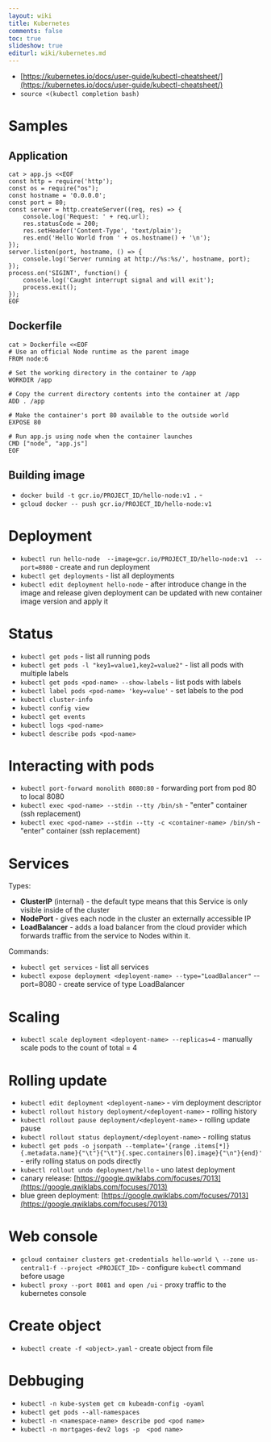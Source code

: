 ```yaml
---
layout: wiki
title: Kubernetes
comments: false
toc: true
slideshow: true
editurl: wiki/kubernetes.md
---
```


* [https://kubernetes.io/docs/user-guide/kubectl-cheatsheet/](https://kubernetes.io/docs/user-guide/kubectl-cheatsheet/)
* `source <(kubectl completion bash)`

# Samples

## Application

```
cat > app.js <<EOF
const http = require('http');
const os = require("os");
const hostname = '0.0.0.0';
const port = 80;
const server = http.createServer((req, res) => {
    console.log('Request: ' + req.url);
    res.statusCode = 200;
    res.setHeader('Content-Type', 'text/plain');
    res.end('Hello World from ' + os.hostname() + '\n');
});
server.listen(port, hostname, () => {
    console.log('Server running at http://%s:%s/', hostname, port);
});
process.on('SIGINT', function() {
    console.log('Caught interrupt signal and will exit');
    process.exit();
});
EOF
```

## Dockerfile

```
cat > Dockerfile <<EOF
# Use an official Node runtime as the parent image
FROM node:6

# Set the working directory in the container to /app
WORKDIR /app

# Copy the current directory contents into the container at /app
ADD . /app

# Make the container's port 80 available to the outside world
EXPOSE 80

# Run app.js using node when the container launches
CMD ["node", "app.js"]
EOF
```

## Building image
* `docker build -t gcr.io/PROJECT_ID/hello-node:v1 .` - 
* `gcloud docker -- push gcr.io/PROJECT_ID/hello-node:v1`

# Deployment
* `kubectl run hello-node 
    --image=gcr.io/PROJECT_ID/hello-node:v1 
    --port=8080` - create and run deployment
* `kubectl get deployments` - list all deployments
* `kubectl edit deployment hello-node` - after introduce change in the image and release given deployment can be updated with new container image version and apply it

# Status
* `kubectl get pods` - list all running pods
* `kubectl get pods -l "key1=value1,key2=value2"` - list all pods with multiple labels
* `kubectl get pods <pod-name> --show-labels` - list pods with labels
* `kubectl label pods <pod-name> 'key=value'` - set labels to the pod
* `kubectl cluster-info`
* `kubectl config view`
* `kubectl get events`
* `kubectl logs <pod-name>`
* `kubectl describe pods <pod-name>`

# Interacting with pods
* `kubectl port-forward monolith 8080:80` - forwarding port from pod 80 to local 8080
* `kubectl exec <pod-name> --stdin --tty /bin/sh` - "enter" container (ssh replacement)
* `kubectl exec <pod-name> --stdin --tty -c <container-name> /bin/sh` - "enter" container (ssh replacement)


# Services

Types:
* **ClusterIP** (internal) - the default type means that this Service is only visible inside of the cluster
* **NodePort** - gives each node in the cluster an externally accessible IP
* **LoadBalancer** - adds a load balancer from the cloud provider which forwards traffic from the service to Nodes within it.

Commands:
* `kubectl get services` - list all services
* `kubectl expose deployment <deployent-name> --type="LoadBalancer"` --port=8080 - create service of type LoadBalancer

# Scaling
* `kubectl scale deployment <deployent-name> --replicas=4` - manually scale pods to the count of total = 4

# Rolling update
* `kubectl edit deployment <deployent-name>` - vim deployment descriptor
* `kubectl rollout history deployment/<deployent-name>` - rolling history
* `kubectl rollout pause deployment/<deployent-name>` - rolling update pause
* `kubectl rollout status deployment/<deployent-name>` - rolling status
* `kubectl get pods -o jsonpath --template='{range .items[*]}{.metadata.name}{"\t"}{"\t"}{.spec.containers[0].image}{"\n"}{end}'` - erify rolling status on pods directly
* `kubectl rollout undo deployment/hello` - uno latest deployment
* canary release: [https://google.qwiklabs.com/focuses/7013](https://google.qwiklabs.com/focuses/7013)
* blue green deployment: [https://google.qwiklabs.com/focuses/7013](https://google.qwiklabs.com/focuses/7013)


# Web console
* `gcloud container clusters get-credentials hello-world \
    --zone us-central1-f --project <PROJECT_ID>` - configure `kubectl` command before usage
* `kubectl proxy --port 8081 and open /ui` - proxy traffic to the kubernetes console

# Create object
* `kubectl create -f <object>.yaml` - create object from file

# Debbuging
* `kubectl -n kube-system get cm kubeadm-config -oyaml`
* `kubectl get pods --all-namespaces`
* `kubectl -n <namespace-name> describe pod <pod name>`
* `kubectl -n mortgages-dev2 logs -p  <pod name> `

